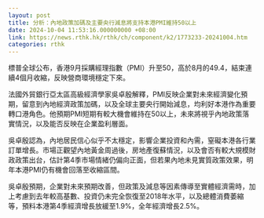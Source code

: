 ```yaml
---
layout: post
title: 分析：內地政策加碼及主要央行減息將支持本港PMI維持50以上
date: 2024-10-04 11:53:16.000000000 +08:00
link: https://news.rthk.hk/rthk/ch/component/k2/1773233-20241004.htm
categories: rthk
---
```


標普全球公布，香港9月採購經理指數（PMI）升至50，高於8月的49.4，結束連續4個月收縮，反映營商環境穩定下來。

法國外貿銀行亞太區高級經濟學家吳卓殷解釋，PMI反映企業對未來經濟變化預期，留意到內地經濟政策加碼，以及全球主要央行開始減息，均利好本港作為重要轉口港角色。他預期PMI短期有較大機會維持在50以上，未來將視乎內地政策落實情況，以及能否反映在企業盈利層面。

吳卓殷認為，內地居民信心似乎不太穩定，影響企業投資和內需，窒礙本港各行業訂單增長。市場正觀望內地黃金周過後，房地產復蘇情況，以及會否有較大規模財政政策出台，估計第4季市場情緒仍偏向正面，但若果內地未見實質政策效果，明年本港PMI仍有機會回落至收縮區間。

吳卓殷預期，企業對未來預期改善，但政策及減息等因素傳導至實體經濟需時，加上考慮到去年較高基數、投資仍未完全恢復至2018年水平，以及總體消費萎縮等，預料本港第4季經濟增長放緩至1.9%，全年經濟增長2.5%。
